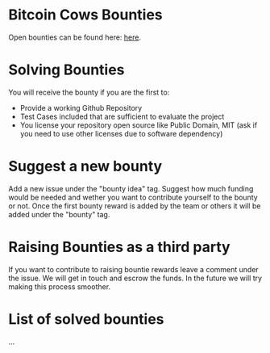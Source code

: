 # Bitcoin Cows Bounties

Open bounties can be found here: [here](https://github.com/bitcoincows/bounties/issues).

# Solving Bounties
You will receive the bounty if you are the first to:
- Provide a working Github Repository
- Test Cases included that are sufficient to evaluate the project
- You license your repository open source like Public Domain, MIT (ask if you need to use other licenses due to software dependency)

# Suggest a new bounty
Add a new issue under the "bounty idea" tag. Suggest how much funding would be needed and wether you want to contribute yourself to the bounty or not. Once the first bounty reward is added by the team or others it will be added under the "bounty" tag.

# Raising Bounties as a third party
If you want to contribute to raising bountie rewards leave a comment under the issue. We will get in touch and escrow the funds. In the future we will try making this process smoother.

# List of solved bounties
...
